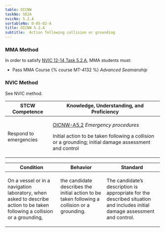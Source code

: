 ```yaml
---
table: OICNW
taskNo: 5D2A
nvicNo: 5.2.A 
sortableNo: D-05-02-A
title: OICNW 5.2.A 
subtitle:  Action following collision or grounding
---
```



### MMA Method

In order to satisfy  [NVIC 12-14  Task  5.2.A]({{site.baseurl}}/assets/images/nvic-12-14.pdf), MMA students must:

* Pass MMA Course {% course MT-4132 %}  *Advanced Seamanship*


### NVIC Method

<a onclick="togglevisibility('nvic_methods')" >See NVIC method.</a>

<div id='nvic_methods' class='hide'>

<table>
<thead>
<tr>
<th class='forty'> STCW Competence </th>
<th class='sixty'> Knowledge, Understanding, and Proficiency </th>
</tr>
</thead>




<tbody>
<tr><td markdown='1'>

Respond to emergencies

</td><td markdown='1'>

[OICNW-A5.2]({{site.baseurl}}/tables/21.html#OICNW-A5.2) *Emergency procedures*

Initial action to be taken following a collision or a grounding; initial damage assessment and control

</td></tr>


</tbody>
</table>


<table>
<thead>
<tr><th class='twenty'>  Condition </th><th class='twenty'> Behavior </th><th  class='sixty'>Standard </th></tr>
</thead>
<tbody >



<tr><td markdown='1'>

On a vessel or in a navigation laboratory, when asked to describe action to be taken following a collision or a grounding,

</td><td markdown='1'>

the candidate describes the initial action to be taken following a collision or a grounding.

<br>

<div class="tooltip">
<span class="tooltiptext">
</span>
</div>


</td><td markdown='1'>

The candidate’s description is appropriate for the described situation and includes initial damage assessment and control.

</td></tr>
</tbody>
</table>
</div>

